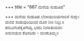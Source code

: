 +++
title = "667 ಮನೆಯ ಸುಡುತಿಹ"

+++
ಮನೆಯ ಸುಡುತಿಹ ಬೆಂಕಿಯುರಿಯನಾರಿಸೆ ನುಗ್ಗು।  
ಮನವ ಸುಡುವುರಿಯಿಂದ ದೂರ ನೀಂ ನಿಲ್ಲು॥  
ತನುವಿಗುಪಕೃತಿಗೆಯ್ವ ಭರದಿ ನೀನಾತುಮದ।  
ಅನುನಯವ ಕೆಡಿಸದಿರು - ಮಂಕುತಿಮ್ಮ॥  
